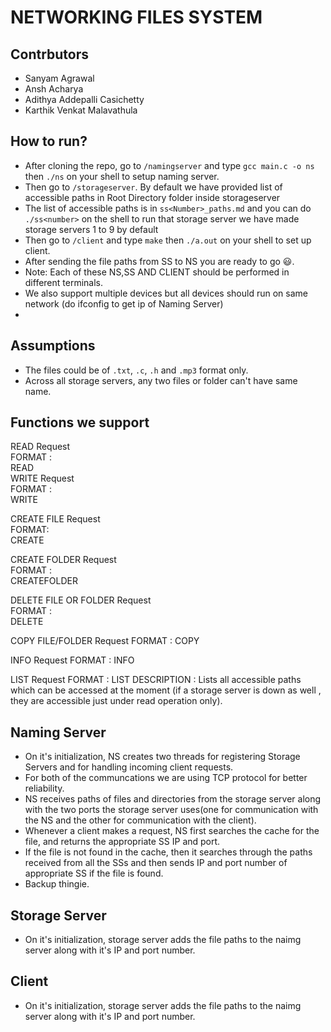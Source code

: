 # NETWORKING FILES SYSTEM
## Contrbutors
* Sanyam Agrawal
* Ansh Acharya
* Adithya Addepalli Casichetty
* Karthik Venkat Malavathula

## How to run?
* After cloning the repo, go to `/namingserver` and type `gcc main.c -o ns` then `./ns` on your shell to setup naming server.
* Then go to `/storageserver`. By default we have provided list of accessible paths in Root Directory folder inside storageserver
* The list of accessible paths is in `ss<Number>_paths.md` and you can do `./ss<number>` on the shell to run that storage server we have made storage servers 1 to 9 by default
* Then go to `/client` and type `make` then `./a.out` on your shell to set up client.
* After sending the file paths from SS to NS you are ready to go :smiley:.
* Note: Each of these NS,SS AND CLIENT should be performed in different terminals.
* We also support multiple devices but all devices should run on same network (do ifconfig to get ip of Naming Server)
* 
## Assumptions
* The files could be of `.txt`, `.c`, `.h` and `.mp3` format only.
* Across all storage servers, any two files or folder can't have same name.

## Functions we support
READ Request  
FORMAT :  
READ <file path>  
WRITE Request  
FORMAT :  
WRITE <file path>  

CREATE FILE Request  
FORMAT:  
CREATE <path> <file name>  

CREATE FOLDER Request  
FORMAT :  
CREATEFOLDER <path> <folder name>  

DELETE FILE OR FOLDER Request  
FORMAT :  
DELETE <path>  

COPY FILE/FOLDER Request
FORMAT :
COPY <src> <dest>

INFO Request
FORMAT :
INFO <path>

LIST Request
FORMAT :
LIST
DESCRIPTION :
Lists all accessible paths which can be accessed at the moment (if a storage server is down as well , they are accessible just under read operation only).

## Naming Server
* On it's initialization, NS creates two threads for registering Storage Servers and for handling incoming client requests.
* For both of the communcations we are using TCP protocol for better reliability.
* NS receives paths of files and directories from the storage server along with the two ports the storage server uses(one for communication with the NS and the other for communication with the client).
* Whenever a client makes a request, NS first searches the cache for the file, and returns the appropriate SS IP and port.
* If the file is not found in the cache, then it searches through the paths received from all the SSs and then sends IP and port number of appropriate SS if the file is found.
* Backup thingie.
 
## Storage Server
* On it's initialization, storage server adds the file paths to the naimg server along with it's IP and port number. 
## Client 
* On it's initialization, storage server adds the file paths to the naimg server along with it's IP and port number.
